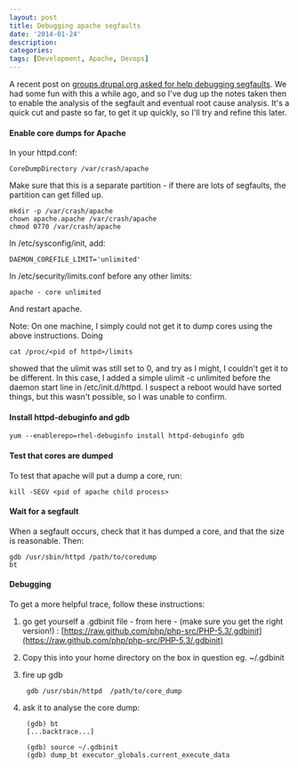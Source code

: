 ```yaml
---
layout: post
title: Debugging apache segfaults
date: '2014-01-24'
description:
categories:
tags: [Development, Apache, Devops]
---
```


A recent post on [groups.drupal.org asked for help debugging segfaults](https://groups.drupal.org/node/400253). We had
some fun with this a while ago, and so I've dug up the notes taken then to enable the analysis of the segfault
 and eventual root cause analysis. It's a quick cut and paste so far, to get it up quickly, so I'll try and refine this later.

<!-- break -->

#### Enable core dumps for Apache

In your httpd.conf:

    CoreDumpDirectory /var/crash/apache

Make sure that this is a separate partition - if there are lots of segfaults, the partition can get filled up.

    mkdir -p /var/crash/apache
    chown apache.apache /var/crash/apache
    chmod 0770 /var/crash/apache

In /etc/sysconfig/init, add:

    DAEMON_COREFILE_LIMIT='unlimited'

In /etc/security/limits.conf before any other limits:

    apache - core unlimited

And restart apache.

Note: On one machine, I simply could not get it to dump cores using the above instructions.
Doing

    cat /proc/<pid of httpd>/limits

showed that the ulimit was still set to 0, and try as I might, I couldn't get it to be different. In this case, I added a simple ulimit -c unlimited before the daemon start line in /etc/init.d/httpd.
I suspect a reboot would have sorted things, but this wasn't possible, so I was unable to confirm.

#### Install httpd-debuginfo and gdb

    yum --enablerepo=rhel-debuginfo install httpd-debuginfo gdb

#### Test that cores are dumped

To test that apache will put a dump a core, run:

    kill -SEGV <pid of apache child process>

#### Wait for a segfault

When a segfault occurs, check that it has dumped a core, and that the size is reasonable. Then:

    gdb /usr/sbin/httpd /path/to/coredump
    bt

#### Debugging

To get a more helpful trace, follow these instructions:

1. go get yourself a .gdbinit file - from here - (make sure you get the right version!) : [https://raw.github.com/php/php-src/PHP-5.3/.gdbinit](https://raw.github.com/php/php-src/PHP-5.3/.gdbinit)
2. Copy this into your home directory on the box in question eg. ~/.gdbinit
3. fire up gdb


        gdb /usr/sbin/httpd  /path/to/core_dump


1. ask it to analyse the core dump:

        (gdb) bt
        [...backtrace...]

        (gdb) source ~/.gdbinit
        (gdb) dump_bt executor_globals.current_execute_data
